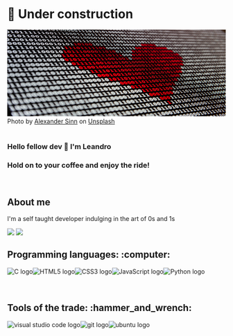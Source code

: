 # :construction: Under construction

<img alt="zeros and ones with a heart pattern" src="binary_alexander_sinn_unplash.jpg" width="100%" height="200px"/>
Photo by <a href="https://unsplash.com/@swimstaralex?utm_source=unsplash&utm_medium=referral&utm_content=creditCopyText">Alexander Sinn</a> on <a href="https://unsplash.com/s/photos/binary-code?utm_source=unsplash&utm_medium=referral&utm_content=creditCopyText">Unsplash</a>

<br />
<br />

### Hello fellow dev 👋 I'm Leandro
### Hold on to your coffee and enjoy the ride!
<br />

## About me

<p> I'm a self taught developer indulging in the art of 0s and 1s</p>

<img height="180em" src="https://github-readme-stats.vercel.app/api?username=ldfracao&theme=blue-green&bg_color=0,000000,053000&text_color=FFFFFF&custom_title=Hero's stats">

<img height="180em" src="https://github-readme-stats.vercel.app/api/top-langs/?username=ldfracao&theme=blue-green&layout=compact&exclude_repo=nand2tetris&bg_color=0,053000,095c00&text_color=FFFFFF&custom_title=Super powers">

<br />

<h2>Programming languages: :computer:</h2>

<a href="http://www.open-std.org/">
<img align="left" alt="C logo" src="https://img.icons8.com/color/48/000000/c-programming.png" /></a>
<a href="https://html.spec.whatwg.org/"><img align="left" alt="HTML5 logo" src="https://img.icons8.com/color/48/000000/html-5--v1.png" /> </a>
<a href="https://www.w3.org/Style/CSS/"><img align="left" alt="CSS3 logo" src="https://img.icons8.com/color/48/000000/css3.png" /></a>
<img align="left" alt="JavaScript logo" src="https://img.icons8.com/color/48/000000/javascript.png" />
<a href="https://www.python.org/"> <img align="left" alt="Python logo" src="https://img.icons8.com/color/48/000000/python.png" /></a>

<br />
<br />
<br />

<h2>Tools of the trade: :hammer_and_wrench:</h2>

<a href="https://code.visualstudio.com/">
<img align="left" alt="visual studio code logo" src="https://img.icons8.com/fluent/48/000000/visual-studio-code-2019.png" /></a>
<a href="https://git-scm.com/"><img align="left" alt="git logo" src="https://img.icons8.com/color/48/000000/git.png"/></a>
<a href="https://ubuntu.com/">
<img align="left" alt="ubuntu logo" src="https://img.icons8.com/color/48/000000/ubuntu--v1.png"/></a>


<!--
- 🔭 I’m currently working on ...
- 🌱 I’m currently learning ...
- 👯 I’m looking to collaborate on ...
- 🤔 I’m looking for help with ...
- 💬 Ask me about ...
- 📫 How to reach me: ...
- 😄 Pronouns: ...
- ⚡ Fun fact: ...
-->
